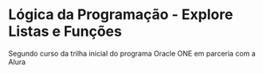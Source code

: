 # Lógica da Programação - Explore Listas e Funções
Segundo curso da trilha inicial do programa Oracle ONE em parceria com a Alura
